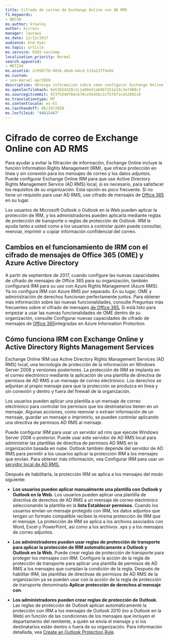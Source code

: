 ```yaml
---
title: Cifrado de correo de Exchange Online con AD RMS
f1.keywords:
- NOCSH
ms.author: krowley
author: kccross
manager: laurawi
ms.date: 12/13/2017
audience: End User
ms.topic: article
ms.service: O365-seccomp
localization_priority: Normal
search.appverid:
- MET150
ms.assetid: 2c956776-0016-4be6-b4cd-133a237f4a9e
ms.custom:
- seo-marvel-apr2020
description: Obtenga información sobre cómo configurar Exchange Online IRM para usar Active Directory Rights Management Service (AD RMS) local para satisfacer los requisitos de su organización.
ms.openlocfilehash: be53b54328c2c1e08e51a84b7251e23c3e7468c3
ms.sourcegitcommit: 973f5449784cb70ce5545bc3cf57bf1ce5209218
ms.translationtype: MT
ms.contentlocale: es-ES
ms.lasthandoff: 06/19/2020
ms.locfileid: "44815447"
---
```

# <a name="exchange-online-mail-encryption-with-ad-rms"></a>Cifrado de correo de Exchange Online con AD RMS

Para ayudar a evitar la filtración de información, Exchange Online incluye la función Information Rights Management (IRM), que ofrece protección en línea y sin conexión para los mensajes de correo y los datos adjuntos. Puede configurar Exchange Online IRM para que use Active Directory Rights Management Service (AD RMS) local, si es necesario, para satisfacer los requisitos de su organización. Esta opción es poco frecuente. Si no tiene un requisito para usar AD RMS, use cifrado de mensajes de [Office 365](ome.md) en su lugar. 

Los usuarios de Microsoft Outlook o Outlook en la Web pueden aplicar la protección de IRM, y los administradores pueden aplicarla mediante reglas de protección de transporte o reglas de protección de Outlook. IRM le ayuda tanto a usted como a los usuarios a controlar quién puede consultar, reenviar, imprimir o copiar información confidencial del correo.
  
## <a name="changes-to-how-irm-works-with-office-365-message-encryption-ome-and-azure-active-directory"></a>Cambios en el funcionamiento de IRM con el cifrado de mensajes de Office 365 (OME) y Azure Active Directory

A partir de septiembre de 2017, cuando configure las nuevas capacidades de cifrado de mensajes de Office 365 para su organización, también configurará IRM para su uso con Azure Rights Management (Azure RMS). Ya no configura IRM con Azure RMS por separado. En su lugar, OME y administración de derechos funcionan perfectamente juntos. Para obtener más información sobre las nuevas funcionalidades, consulte Preguntas más frecuentes sobre el cifrado de mensajes [de Office 365.](https://docs.microsoft.com/microsoft-365/compliance/ome-faq) Si está listo para empezar a usar las nuevas funcionalidades de OME dentro de su organización, consulte Configurar nuevas capacidades de cifrado de mensajes de [Office 365](https://docs.microsoft.com/microsoft-365/compliance/set-up-new-message-encryption-capabilities)integradas en Azure Information Protection.
  
## <a name="how-irm-works-with-exchange-online-and-active-directory-rights-management-services"></a>Cómo funciona IRM con Exchange Online y Active Directory Rights Management Services

Exchange Online IRM usa Active Directory Rights Management Services (AD RMS) local, una tecnología de protección de la información en Windows Server 2008 y versiones posteriores. La protección de IRM se implanta en el correo electrónico mediante la aplicación de una plantilla de directiva de permisos de AD RMS a un mensaje de correo electrónico. Los derechos se adjuntan al propio mensaje para que la protección se produzca en línea y sin conexión y dentro y fuera del firewall de la organización.
  
Los usuarios pueden aplicar una plantilla a un mensaje de correo electrónico para controlar los permisos que los destinatarios tienen en un mensaje. Algunas acciones, como reenviar o extraer información de un mensaje, guardar un mensaje o imprimirlo, se pueden controlar aplicando una directiva de permisos AD RMS al mensaje.
  
Puede configurar IRM para usar un servidor ad rms que ejecute Windows Server 2008 o posterior. Puede usar este servidor de AD RMS local para administrar las plantillas de directiva de permisos AD RMS en la organización basada en nube. Outlook también depende del servidor de AD RMS para permitir a los usuarios aplicar la protección IRM a los mensajes que envían. Para obtener más información, vea Configurar IRM para usar un [servidor local de AD RMS.](configure-irm-to-use-an-on-premises-ad-rms-server.md) 
  
Después de habilitarla, la protección IRM se aplica a los mensajes del modo siguiente:
  
- **Los usuarios pueden aplicar manualmente una plantilla con Outlook y Outlook en la Web.** Los usuarios pueden aplicar una plantilla de directiva de derechos de AD RMS a un mensaje de correo electrónico seleccionando la plantilla en la **lista Establecer permisos.** Cuando los usuarios envían un mensaje protegido con IRM, los datos adjuntos que tengan un formato compatible reciben la misma protección de IRM que el mensaje. La protección de IRM se aplica a los archivos asociados con Word, Excel y PowerPoint, así como a los archivos .xps y a los mensajes de correo adjuntos. 
    
- **Los administradores pueden usar reglas de protección de transporte para aplicar la protección de IRM automáticamente a Outlook y Outlook en la Web.** Puede crear reglas de protección de transporte para proteger los mensajes con IRM. Configure la acción de la regla de protección de transporte para aplicar una plantilla de permisos de AD RMS a los mensajes que cumplan la condición de la regla. Después de habilitar IRM, las plantillas de directivas de permisos de AD RMS de la organización ya se pueden usar con la acción de la regla de protección de transporte denominada **Aplicar protección de derechos al mensaje con**.
    
- **Los administradores pueden crear reglas de protección de Outlook.** Las reglas de protección de Outlook aplican automáticamente la protección con IRM a los mensajes de Outlook 2010 (no a Outlook en la Web) en función de las condiciones de los mensajes que incluyen el departamento del remitente, a quién se envía el mensaje y si los destinatarios están dentro o fuera de su organización. Para información detallada, vea [Create an Outlook Protection Rule](https://technet.microsoft.com/library/da64750d-faaf-44de-ad8c-888eba7fbdbf.aspx).
    

